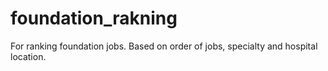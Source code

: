 # foundation_rakning
For ranking foundation jobs. Based on order of jobs, specialty and hospital location.
